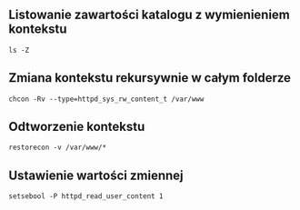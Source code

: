 ## Listowanie zawartości katalogu z wymienieniem kontekstu
```
ls -Z
```
## Zmiana kontekstu rekursywnie w całym folderze
```
chcon -Rv --type=httpd_sys_rw_content_t /var/www
```
## Odtworzenie kontekstu 
```
restorecon -v /var/www/*
```
## Ustawienie wartości zmiennej
```
setsebool -P httpd_read_user_content 1
```
